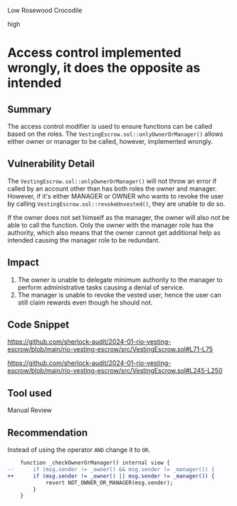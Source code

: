 Low Rosewood Crocodile

high

# Access control implemented wrongly, it does the opposite as intended

## Summary
The access control modifier is used to ensure functions can be called based on the roles. The `VestingEscrow.sol::onlyOwnerOrManager()` allows either owner or manager to be called, however, implemented wrongly.
## Vulnerability Detail
The `VestingEscrow.sol::onlyOwnerOrManager()` will not throw an error if called by an account other than has both roles the owner and manager. However, if it's either MANAGER or OWNER who wants to revoke the user by calling `VestingEscrow.sol::revokeUnvested()`, they are unable to do so.

If the owner does not set himself as the manager, the owner will also not be able to call the function. Only the owner with the manager role has the authority, which also means that the owner cannot get additional help as intended causing the manager role to be redundant. 

## Impact
1) The owner is unable to delegate minimum authority to the manager to perform administrative tasks causing a denial of service.
2) The manager is unable to revoke the vested user, hence the user can still claim rewards even though he should not.
## Code Snippet
https://github.com/sherlock-audit/2024-01-rio-vesting-escrow/blob/main/rio-vesting-escrow/src/VestingEscrow.sol#L71-L75

https://github.com/sherlock-audit/2024-01-rio-vesting-escrow/blob/main/rio-vesting-escrow/src/VestingEscrow.sol#L245-L250
## Tool used

Manual Review

## Recommendation
Instead of using the operator `AND` change it to `OR`.
```diff
    function _checkOwnerOrManager() internal view {
--      if (msg.sender != _owner() && msg.sender != _manager()) {
++      if (msg.sender != _owner() || msg.sender != _manager()) {
            revert NOT_OWNER_OR_MANAGER(msg.sender);
        }
    }
```